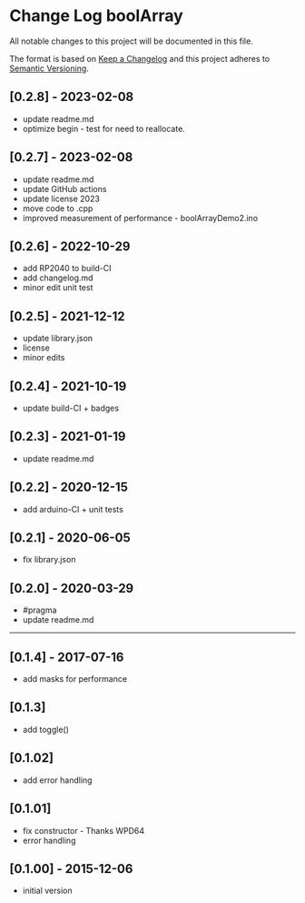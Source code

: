 # Change Log boolArray

All notable changes to this project will be documented in this file.

The format is based on [Keep a Changelog](http://keepachangelog.com/)
and this project adheres to [Semantic Versioning](http://semver.org/).


## [0.2.8] - 2023-02-08
- update readme.md
- optimize begin - test for need to reallocate.


## [0.2.7] - 2023-02-08
- update readme.md
- update GitHub actions
- update license 2023
- move code to .cpp
- improved measurement of performance - boolArrayDemo2.ino

## [0.2.6] - 2022-10-29
- add RP2040 to build-CI
- add changelog.md
- minor edit unit test

## [0.2.5] - 2021-12-12
- update library.json
- license
- minor edits

## [0.2.4] - 2021-10-19
- update build-CI + badges

## [0.2.3] - 2021-01-19
- update readme.md

## [0.2.2] - 2020-12-15
- add arduino-CI + unit tests

## [0.2.1] - 2020-06-05
- fix library.json

## [0.2.0] - 2020-03-29
- #pragma
- update readme.md

----

## [0.1.4] - 2017-07-16
- add masks for performance

## [0.1.3]
- add toggle()

## [0.1.02]
- add error handling

## [0.1.01]
- fix constructor - Thanks WPD64
- error handling

## [0.1.00] - 2015-12-06
- initial version

